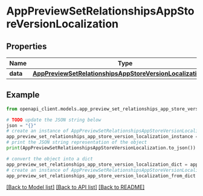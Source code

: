 # AppPreviewSetRelationshipsAppStoreVersionLocalization


## Properties

Name | Type | Description | Notes
------------ | ------------- | ------------- | -------------
**data** | [**AppPreviewSetRelationshipsAppStoreVersionLocalizationData**](AppPreviewSetRelationshipsAppStoreVersionLocalizationData.md) |  | [optional] 

## Example

```python
from openapi_client.models.app_preview_set_relationships_app_store_version_localization import AppPreviewSetRelationshipsAppStoreVersionLocalization

# TODO update the JSON string below
json = "{}"
# create an instance of AppPreviewSetRelationshipsAppStoreVersionLocalization from a JSON string
app_preview_set_relationships_app_store_version_localization_instance = AppPreviewSetRelationshipsAppStoreVersionLocalization.from_json(json)
# print the JSON string representation of the object
print(AppPreviewSetRelationshipsAppStoreVersionLocalization.to_json())

# convert the object into a dict
app_preview_set_relationships_app_store_version_localization_dict = app_preview_set_relationships_app_store_version_localization_instance.to_dict()
# create an instance of AppPreviewSetRelationshipsAppStoreVersionLocalization from a dict
app_preview_set_relationships_app_store_version_localization_from_dict = AppPreviewSetRelationshipsAppStoreVersionLocalization.from_dict(app_preview_set_relationships_app_store_version_localization_dict)
```
[[Back to Model list]](../README.md#documentation-for-models) [[Back to API list]](../README.md#documentation-for-api-endpoints) [[Back to README]](../README.md)



